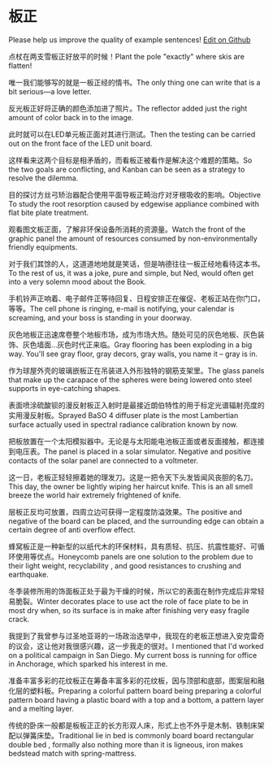 # 板正

Please help us improve the quality of example sentences! [Edit on Github](https://github.com/jiyushe/jiyu-example-sentence-source/blob/main/chinese/banzheng.md)

<p><span class="chinese">点杖在两支雪板正好放平的时候！</span><span class="english">Plant the pole "exactly" where skis are flatten!</span></p>

<p><span class="chinese">唯一我们能够写的就是一板正经的情书。</span><span class="english">The only thing one can write that is a bit serious—a love letter.</span></p>

<p><span class="chinese">反光板正好将正确的颜色添加进了照片。</span><span class="english">The reflector added just the right amount of color back in to the image.</span></p>

<p><span class="chinese">此时就可以在LED单元板正面对其进行测试。</span><span class="english">Then the testing can be carried out on the front face of the LED unit board.</span></p>

<p><span class="chinese">这样看来这两个目标是相矛盾的，而看板正被看作是解决这个难题的策略。</span><span class="english">So the two goals are conflicting, and Kanban can be seen as a strategy to resolve the dilemma.</span></p>

<p><span class="chinese">目的探讨方丝弓矫治器配合使用平面导板正畸治疗对牙根吸收的影响。</span><span class="english">Objective To study the root resorption caused by edgewise appliance combined with flat bite plate treatment.</span></p>

<p><span class="chinese">观看图文板正面，了解非环保设备所消耗的资源量。</span><span class="english">Watch the front of the graphic panel the amount of resources consumed by non-environmentally friendly equipments.</span></p>

<p><span class="chinese">对于我们其馀的人，这道道地地就是笑话，但是呐德往往一板正经地看待这本书。</span><span class="english">To the rest of us, it was a joke, pure and simple, but Ned, would often get into a very solemn mood about the Book.</span></p>

<p><span class="chinese">手机铃声正响着、电子邮件正等待回复、日程安排正在催促、老板正站在你门口，等等。</span><span class="english">The cell phone is ringing, e-mail is notifying, your calendar is screaming, and your boss is standing in your doorway.</span></p>

<p><span class="chinese">灰色地板正迅速席卷整个地板市场，成为市场大热。随处可见的灰色地板、灰色装饰、灰色墙面…灰色时代正来临。</span><span class="english">Gray flooring has been exploding in a big way. You'll see gray floor, gray decors, gray walls, you name it – gray is in.</span></p>

<p><span class="chinese">作为球屋外壳的玻璃嵌板正在吊装进入外形独特的钢筋支架里。</span><span class="english">The glass panels that make up the carapace of the spheres were being lowered onto steel supports in eye-catching shapes.</span></p>

<p><span class="chinese">表面喷涂硫酸钡的漫反射板正入射时是最接近朗伯特性的用于标定光谱辐射亮度的实用漫反射板。</span><span class="english">Sprayed BaSO 4 diffuser plate is the most Lambertian surface actually used in spectral radiance calibration known by now.</span></p>

<p><span class="chinese">把板放置在一个太阳模拟器中。无论是与太阳能电池板正面或者反面接触，都连接到电压表。</span><span class="english">The panel is placed in a solar simulator. Negative and positive contacts of the solar panel are connected to a voltmeter.</span></p>

<p><span class="chinese">这一日，老板正轻轻擦着她的理发刀。这是一把令天下头发皆闻风丧胆的名刀。</span><span class="english">This day, the owner be lightly wiping her haircut knife. This is an all smell breeze the world hair extremely frightened of knife.</span></p>

<p><span class="chinese">层板正反均可放置，四周立边可获得一定程度防溢效果。</span><span class="english">The positive and negative of the board can be placed, and the surrounding edge can obtain a certain degree of anti overflow effect.</span></p>

<p><span class="chinese">蜂窝板正是一种新型的以纸代木的环保材料，具有质轻、抗压、抗震性能好、可循环使用等优点。</span><span class="english">Honeycomb panels are one solution to the problem due to their light weight, recyclability , and good resistances to crushing and earthquake.</span></p>

<p><span class="chinese">冬季装修所用的饰面板正处于最为干燥的时候，所以它的表面在制作完成后非常轻易脆裂。</span><span class="english">Winter decorates place to use act the role of face plate to be in most dry when, so its surface is in make after finishing very easy fragile crack.</span></p>

<p><span class="chinese">我提到了我曾参与过圣地亚哥的一场政治选举中，我现在的老板正想进入安克雷奇的议会，这让他对我很感兴趣，这一步我走的很对。</span><span class="english">I mentioned that I'd worked on a political campaign in San Diego. My current boss is running for office in Anchorage, which sparked his interest in me.</span></p>

<p><span class="chinese">准备丰富多彩的花纹板正在筹备丰富多彩的花纹板，因与顶部和底部，图案层和融化层的塑料板。</span><span class="english">Preparing a colorful pattern board being preparing a colorful pattern board having a plastic board with a top and a bottom, a pattern layer and a melting layer.</span></p>

<p><span class="chinese">传统的卧床一般都是板板正正的长方形双人床，形式上也不外乎是木制、铁制床架配以弹簧床垫。</span><span class="english">Traditional lie in bed is commonly board board rectangular double bed , formally also nothing more than it is ligneous, iron makes bedstead match with spring-mattress.</span></p>

